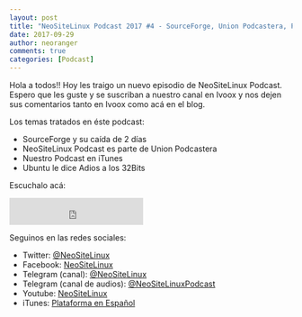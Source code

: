 ```yaml
---
layout: post
title: "NeoSiteLinux Podcast 2017 #4 - SourceForge, Union Podcastera, Podcast en iTunes y Adios 32Bits en Ubuntu" 
date: 2017-09-29
author: neoranger
comments: true
categories: [Podcast]
---
```


Hola a todos!! Hoy les traigo un nuevo episodio de NeoSiteLinux Podcast. Espero que les guste y se suscriban a nuestro canal en Ivoox y nos dejen sus comentarios tanto en Ivoox como acá en el blog.

Los temas tratados en éste podcast:
* SourceForge y su caída de 2 días
* NeoSiteLinux Podcast es parte de Union Podcastera
* Nuestro Podcast en iTunes 
* Ubuntu le dice Adios a los 32Bits

Escuchalo acá:
<iframe width="238" height="48" frameborder="0" allowfullscreen="" scrolling="no" src="https://ar.ivoox.com/es/player_ek_21177077_2_1.html?data=k5aemZyUe5ihhpywj5aXaZS1k5uah5yncZOhhpywj5WRaZi3jpWah5ynca_Z0LjW1sqwrc_p2ZC90cnHpdTojJedk5yPcYyZk5ihjZKPl9Dp08jSqNTWq8aZk6iYt9PNs8-fsdTRj4qbh47CxtS_w9PLqdOhhpywj5k.&"></iframe>

Seguinos en las redes sociales:
* Twitter: [@NeoSiteLinux](https://twitter.com/neositelinux)
* Facebook: [NeoSiteLinux](https://facebook.com/neositelinux)
* Telegram (canal): [@NeoSiteLinux](https://t.me/neositelinux)
* Telegram (canal de audios): [@NeoSiteLinuxPodcast](https://t.me/neositelinuxpodcast)
* Youtube: [NeoSiteLinux](https://www.youtube.com/user/neositelinux)
* iTunes: [Plataforma en Español](https://itunes.apple.com/es/podcast/neositelinux-podcast/id1290287938?mt=2)
